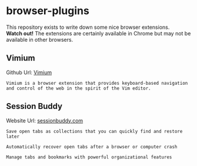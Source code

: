 # browser-plugins

This repository exists to write down some nice browser extensions.  
**Watch out!** The extensions are certainly available in Chrome but may not be available in other browsers.

## Vimium 
Github Url: [Vimium](https://github.com/philc/vimium)  

```
Vimium is a browser extension that provides keyboard-based navigation and control of the web in the spirit of the Vim editor.
```

## Session Buddy
Website Url: [sessionbuddy.com](https://sessionbuddy.com/)  

```
Save open tabs as collections that you can quickly find and restore later
```

```
Automatically recover open tabs after a browser or computer crash
```

```
Manage tabs and bookmarks with powerful organizational features
```
